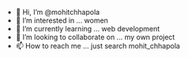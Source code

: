 - 👋 Hi, I’m @mohitchhapola
- 👀 I’m interested in ... women
- 🌱 I’m currently learning ... web development
- 💞️ I’m looking to collaborate on ... my own project
- 📫 How to reach me ... just search mohit_chhapola

<!---
mohitchhapola/mohitchhapola is a ✨ special ✨ repository because its `README.md` (this file) appears on your GitHub profile.
You can click the Preview link to take a look at your changes.
--->
